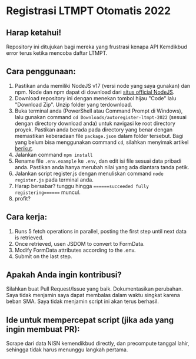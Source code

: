 # Registrasi LTMPT Otomatis 2022
## Harap ketahui!
Repository ini ditujukan bagi mereka yang frustrasi kenapa API Kemdikbud error terus ketika mencoba daftar LTMPT.

## Cara penggunaan:
1. Pastikan anda memiliki NodeJS v17 (versi node yang saya gunakan) dan npm. Node dan npm dapat di download dari [situs official NodeJS](https://nodejs.org/en/download/). 
2. Download repository ini dengan menekan tombol hijau "Code" lalu "Download Zip". Unzip folder yang terdownload.
3. Buka terminal anda (PowerShell atau Command Prompt di Windows), lalu gunakan command `cd Downloads/autoregister-ltmpt-2022` (sesuai dengan directory download anda) untuk navigasi ke root directory proyek. Pastikan anda berada pada directory yang benar dengan memastikan keberadaan file `package.json` dalam folder tersebut. Bagi yang belum bisa menggunakan command `cd`, silahkan menyimak artikel [berikut](https://www.howtogeek.com/659411/how-to-change-directories-in-command-prompt-on-windows-10/).
4. Jalankan command `npm install`
5. Rename file `.env.example` ke `.env`, dan edit isi file sesuai data pribadi anda. Pastikan anda hanya merubah nilai yang ada diantara tanda petik.
6. Jalankan script register.js dengan menuliskan command `node register.js` pada terminal anda.
7. Harap bersabar? tunggu hingga `======succeeded fully registering======` muncul.
8. profit?

## Cara kerja:
1. Runs 5 fetch operations in parallel, posting the first step until next data is retrieved.
2. Once retrieved, usen JSDOM to convert to FormData.
3. Modify FormData attributes according to the .env.
4. Submit on the last step.

## Apakah Anda ingin kontribusi?
Silahkan buat Pull Request/Issue yang baik. Dokumentasikan perubahan. Saya tidak menjamin saya dapat membalas dalam waktu singkat karena beban SMA. Saya tidak menjamin script ini akan terus berhasil.

## Ide untuk mempercepat script (jika ada yang ingin membuat PR):
Scrape dari data NISN kemendikbud directly, dan precompute tanggal lahir, sehingga tidak harus menunggu langkah pertama.

